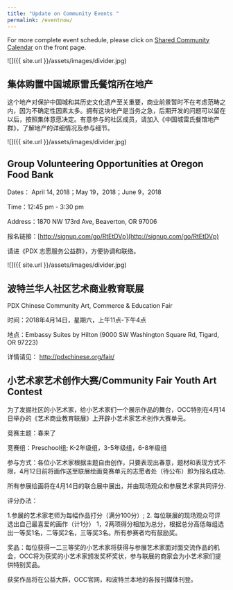```yaml
---
title: "Update on Community Events "
permalink: /eventnow/
---
```


For more complete event schedule, please click on [Shared Community Calendar](http://pdxchinese.org/events/) on the front page.

![]({{ site.url }}/assets/images/divider.jpg)

## 集体购置中国城原雷氏餐馆所在地产

这个地产对保护中国城和其历史文化遗产至关重要，商业前景暂时不在考虑范畴之内，因为不确定性因素太多。拥有这块地产是当务之急，后期开发的问题可以留在以后，按照集体意愿决定。有意参与的社区成员，请加入《中国城雷氏餐馆地产群》，了解地产的详细情况及参与细节。

![]({{ site.url }}/assets/images/divider.jpg)

## Group Volunteering Opportunities at Oregon Food Bank

Dates： April 14, 2018；May 19，2018；June 9，2018

Time：12:45 pm - 3:30 pm

Address：1870 NW 173rd Ave, Beaverton, OR 97006

报名链接：[http://signup.com/go/RtEtDVp](http://signup.com/go/RtEtDVp)

请进《PDX 志愿服务公益群》，方便协调和联络。

![]({{ site.url }}/assets/images/divider.jpg)

## 波特兰华人社区艺术商业教育联展

PDX Chinese Community Art, Commerce & Education Fair

时间：2018年4月14日，星期六，上午11点-下午4点

地点：Embassy Suites by Hilton (9000 SW Washington Square Rd, Tigard, OR 97223)

详情请见： http://pdxchinese.org/fair/

## 小艺术家艺术创作大赛/Community Fair Youth Art Contest

为了发掘社区的小艺术家，给小艺术家们一个展示作品的舞台，OCC特别在4月14日举办的《艺术商业教育联展》上开辟小艺术家艺术创作大赛单元。

竞赛主题：春来了

竞赛组：Preschool组; K-2年级组，3-5年级组，6-8年级组

参与方式：各位小艺术家根据主题自由创作，只要表现出春意，题材和表现方式不限，4月12日前将画作送至联展绘画竞赛单元的志愿者处（待公布）即为报名成功.

所有参展绘画将在4月14日的联合展中展出，并由现场观众和参展艺术家共同评分.

评分办法：

1.参展的艺术家老师为每幅作品打分（满分100分）; 2. 每位联展的现场观众可评选出自己最喜爱的画作（计1分）
1，2两项得分相加为总分，根据总分高低每组选出一等奖1名，二等奖2名，三等奖3名。所有参赛者均有鼓励奖。

奖品：每位获得一二三等奖的小艺术家将获得与参展艺术家面对面交流作品的机会，OCC将为获奖的小艺术家颁发奖杯奖状，参与联展的商家会为小艺术家们提供特别奖品。

获奖作品将在公益大群，OCC官网，和波特兰本地的各报刊媒体刊登。
